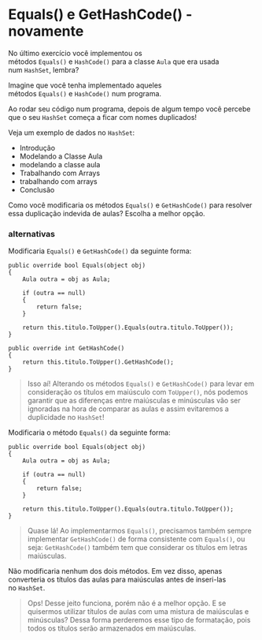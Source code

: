 ﻿Equals() e GetHashCode() - novamente
======================================

No último exercício você implementou os métodos `Equals()` e `HashCode()` para a classe `Aula` que era usada num `HashSet`, lembra?

Imagine que você tenha implementado aqueles métodos `Equals()` e `HashCode()` num programa.

Ao rodar seu código num programa, depois de algum tempo você percebe que o seu `HashSet` começa a ficar com nomes duplicados!

Veja um exemplo de dados no `HashSet`:

-   Introdução
-   Modelando a Classe Aula
-   modelando a classe aula
-   Trabalhando com Arrays
-   trabalhando com arrays
-   Conclusão

Como você modificaria os métodos `Equals()` e `GetHashCode()` para resolver essa duplicação indevida de aulas? Escolha a melhor opção.

### alternativas

Modificaria `Equals()` e `GetHashCode()` da seguinte forma:

```
public override bool Equals(object obj)
{
    Aula outra = obj as Aula;

    if (outra == null)
    {
        return false;
    }

    return this.titulo.ToUpper().Equals(outra.titulo.ToUpper());
}
```

```
public override int GetHashCode()
{
    return this.titulo.ToUpper().GetHashCode();
}
```

> Isso aí! Alterando os métodos `Equals()` e `GetHashCode()` para levar em consideração os títulos em maiúsculo com `ToUpper()`, nós podemos garantir que as diferenças entre maiúsculas e minúsculas vão ser ignoradas na hora de comparar as aulas e assim evitaremos a duplicidade no `HashSet`!


Modificaria o método `Equals()` da seguinte forma:

```
public override bool Equals(object obj)
{
    Aula outra = obj as Aula;

    if (outra == null)
    {
        return false;
    }

    return this.titulo.ToUpper().Equals(outra.titulo.ToUpper());
}
```

> Quase lá! Ao implementarmos `Equals()`, precisamos também sempre implementar `GetHashCode()` de forma consistente com `Equals()`, ou seja: `GetHashCode()` também tem que considerar os títulos em letras maiúsculas.

Não modificaria nenhum dos dois métodos. Em vez disso, apenas converteria os títulos das aulas para maiúsculas antes de inseri-las no `HashSet`.

> Ops! Desse jeito funciona, porém não é a melhor opção. E se quisermos utilizar títulos de aulas com uma mistura de maiúsculas e minúsculas? Dessa forma perderemos esse tipo de formatação, pois todos os títulos serão armazenados em maiúsculas.

